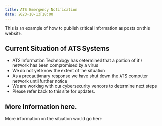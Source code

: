 ```yaml
---
title: ATS Emergency Notification
date: 2023-10-13T18:00
---
```


This is an example of how to publish critical information as posts on this website.

## Current Situation of ATS Systems

* ATS Information Technology has determined that a portion of it's network has been compromised by a virus
* We do not yet know the extent of the situation
* As a precautionary response we have shut down the ATS computer network until further notice
* We are working with our cybersecurity vendors to determine next steps
* Please refer back to this site for updates.

## More information here.

More information on the situation would go here

